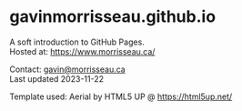 # gavinmorrisseau.github.io
A soft introduction to GitHub Pages.  
Hosted at: https://www.morrisseau.ca/  

Contact: gavin@morrisseau.ca  
Last updated 2023-11-22  

Template used: Aerial by HTML5 UP @ https://html5up.net/
